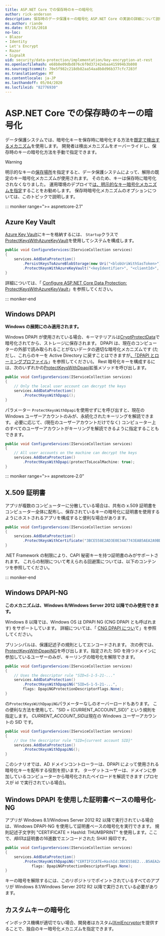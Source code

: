 ```yaml
---
title: ASP.NET Core での保存時のキーの暗号化
author: rick-anderson
description: 保存時のデータ保護キーの暗号化 ASP.NET Core の実装の詳細について説明します。
ms.author: riande
ms.date: 07/16/2018
no-loc:
- Blazor
- Identity
- Let's Encrypt
- Razor
- SignalR
uid: security/data-protection/implementation/key-encryption-at-rest
ms.openlocfilehash: e68b8e09dbd876c6f0d37242ebaa415994b3b808
ms.sourcegitcommit: 70e5f982c218db82aa54aa8b8d96b377cfc7283f
ms.translationtype: MT
ms.contentlocale: ja-JP
ms.lasthandoff: 05/04/2020
ms.locfileid: "82776930"
---
```

# <a name="key-encryption-at-rest-in-aspnet-core"></a>ASP.NET Core での保存時のキーの暗号化

データ保護システムでは、暗号化キーを保存時に暗号化する方法を[既定で検出するメカニズム](xref:security/data-protection/configuration/default-settings)を使用します。 開発者は検出メカニズムをオーバーライドし、保存時のキーの暗号化方法を手動で指定できます。

> [!WARNING]
> 明示的なキーの[保存場所](xref:security/data-protection/implementation/key-storage-providers)を指定すると、データ保護システムによって、解除の既定のキー暗号化メカニズムが使用されます。 そのため、キーは保存時に暗号化されなくなりました。 運用環境のデプロイで[は、明示的なキー暗号化メカニズムを指定](xref:security/data-protection/implementation/key-encryption-at-rest)することをお勧めします。 保存時暗号化メカニズムのオプションについては、このトピックで説明します。

::: moniker range=">= aspnetcore-2.1"

## <a name="azure-key-vault"></a>Azure Key Vault

[Azure Key Vault](https://azure.microsoft.com/services/key-vault/)にキーを格納するには、 `Startup`クラスで[ProtectKeysWithAzureKeyVault](/dotnet/api/microsoft.aspnetcore.dataprotection.azuredataprotectionbuilderextensions.protectkeyswithazurekeyvault)を使用してシステムを構成します。

```csharp
public void ConfigureServices(IServiceCollection services)
{
    services.AddDataProtection()
        .PersistKeysToAzureBlobStorage(new Uri("<blobUriWithSasToken>"))
        .ProtectKeysWithAzureKeyVault("<keyIdentifier>", "<clientId>", "<clientSecret>");
}
```

詳細については、「 [Configure ASP.NET Core Data Protection: ProtectKeysWithAzureKeyVault](xref:security/data-protection/configuration/overview#protectkeyswithazurekeyvault)」を参照してください。

::: moniker-end

## <a name="windows-dpapi"></a>Windows DPAPI

**Windows の展開にのみ適用されます。**

Windows DPAPI が使用されている場合、キーマテリアルは[CryptProtectData](/windows/desktop/api/dpapi/nf-dpapi-cryptprotectdata)で暗号化されてから、ストレージに保存されます。 DPAPI は、現在のコンピューターの外部で読み取られることがないデータの適切な暗号化メカニズムです (ただし、これらのキーを Active Directory に戻すことはできますが[、「DPAPI とローミングプロファイル](https://support.microsoft.com/kb/309408/#6)」を参照してください)。 Rest 暗号化キーを構成するには、次のいずれかの[ProtectKeysWithDpapi](/dotnet/api/microsoft.aspnetcore.dataprotection.dataprotectionbuilderextensions.protectkeyswithdpapi)拡張メソッドを呼び出します。

```csharp
public void ConfigureServices(IServiceCollection services)
{
    // Only the local user account can decrypt the keys
    services.AddDataProtection()
        .ProtectKeysWithDpapi();
}
```

パラメーター `ProtectKeysWithDpapi`を使用せずにを呼び出すと、現在の Windows ユーザーアカウントのみが、永続化されたキーリングを解読できます。 必要に応じて、(現在のユーザーアカウントだけでなく) コンピューター上のすべてのユーザーアカウントがキーリングを解読できるように指定することもできます。

```csharp
public void ConfigureServices(IServiceCollection services)
{
    // All user accounts on the machine can decrypt the keys
    services.AddDataProtection()
        .ProtectKeysWithDpapi(protectToLocalMachine: true);
}
```

::: moniker range=">= aspnetcore-2.0"

## <a name="x509-certificate"></a>X.509 証明書

アプリが複数のコンピューターに分散している場合は、共有の x.509 証明書をコンピューター全体に配布し、保存されているキーの暗号化に証明書を使用するようにホストされるアプリを構成すると便利な場合があります。

```csharp
public void ConfigureServices(IServiceCollection services)
{
    services.AddDataProtection()
        .ProtectKeysWithCertificate("3BCE558E2AD3E0E34A7743EAB5AEA2A9BD2575A0");
}
```

.NET Framework の制限により、CAPI 秘密キーを持つ証明書のみがサポートされます。 これらの制限について考えられる回避策については、以下のコンテンツを参照してください。

::: moniker-end

## <a name="windows-dpapi-ng"></a>Windows DPAPI-NG

**このメカニズムは、Windows 8/Windows Server 2012 以降でのみ使用できます。**

Windows 8 以降では、Windows OS は DPAPI NG (CNG DPAPI とも呼ばれます) をサポートしています。 詳細については、「 [CNG DPAPI につい](/windows/desktop/SecCNG/cng-dpapi)て」を参照してください。

プリンシパルは、保護記述子の規則としてエンコードされます。 次の例では、 [ProtectKeysWithDpapiNG](/dotnet/api/microsoft.aspnetcore.dataprotection.dataprotectionbuilderextensions.protectkeyswithdpaping)を呼び出します。指定された SID を持つドメインに参加しているユーザーのみが、キーリングの暗号化を解除できます。

```csharp
public void ConfigureServices(IServiceCollection services)
{
    // Uses the descriptor rule "SID=S-1-5-21-..."
    services.AddDataProtection()
        .ProtectKeysWithDpapiNG("SID=S-1-5-21-...",
        flags: DpapiNGProtectionDescriptorFlags.None);
}
```

の`ProtectKeysWithDpapiNG`パラメーターなしのオーバーロードもあります。 この便利な方法を使用して、"SID = {CURRENT_ACCOUNT_SID}" という規則を指定します。 *CURRENT_ACCOUNT_SID*は現在の Windows ユーザーアカウントの SID です。

```csharp
public void ConfigureServices(IServiceCollection services)
{
    // Use the descriptor rule "SID={current account SID}"
    services.AddDataProtection()
        .ProtectKeysWithDpapiNG();
}
```

このシナリオでは、AD ドメインコントローラーは、DPAPI によって使用される暗号化キーを配布する役割を担います。 ターゲットユーザーは、ドメインに参加しているコンピューターから暗号化されたペイロードを解読できます (プロセスが id で実行されている場合)。

## <a name="certificate-based-encryption-with-windows-dpapi-ng"></a>Windows DPAPI を使用した証明書ベースの暗号化-NG

アプリが Windows 8.1/Windows Server 2012 R2 以降で実行されている場合は、Windows DPAPI-NG を使用して証明書ベースの暗号化を実行できます。 規則記述子文字列 "CERTIFICATE = HashId: THUMBPRINT" を使用します。ここで、*拇印*は証明書の16進数でエンコードされた SHA1 拇印です。

```csharp
public void ConfigureServices(IServiceCollection services)
{
    services.AddDataProtection()
        .ProtectKeysWithDpapiNG("CERTIFICATE=HashId:3BCE558E2...B5AEA2A9BD2575A0",
            flags: DpapiNGProtectionDescriptorFlags.None);
}
```

キーの暗号を解除するには、このリポジトリでポイントされているすべてのアプリが Windows 8.1/Windows Server 2012 R2 以降で実行されている必要があります。

## <a name="custom-key-encryption"></a>カスタムキーの暗号化

インボックス機構が適切でない場合、開発者はカスタム[IXmlEncryptor](/dotnet/api/microsoft.aspnetcore.dataprotection.xmlencryption.ixmlencryptor)を提供することで、独自のキー暗号化メカニズムを指定できます。
